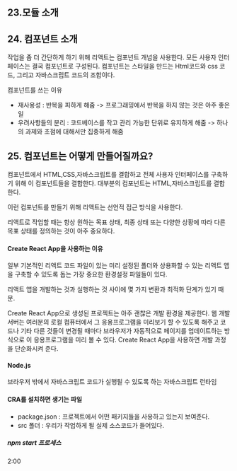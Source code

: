 ## 23.모듈 소개

## 24. 컴포넌트 소개

작업을 좀 더 간단하게 하기 위해 리액트는 컴포넌트 개넘을 사용한다.
모든 사용자 인터페이스는 결국 컴포넌트로 구성된다.
컴포넌트는 스타일을 만드는 Html코드와 css 코드, 그리고 자바스크립트 코드의 조합이다.

컴포넌트를 쓰는 이유

- 재사용성 : 반복을 피하게 해줌 -> 프로그래밍에서 반복을 하지 않는 것은 아주 좋은 일
- 우려사항들의 분리 : 코드베이스를 작고 관리 가능한 단위로 유지하게 해줌 -> 하나의 과제와 초점에 대해서만 집중하게 해줌

## 25. 컴포넌트는 어떻게 만들어질까요?

컴포넌트에서 HTML,CSS,자바스크립트를 결합하고
전체 사용자 인터페이스를 구축하기 위해 이 컴포넌트들을 결합한다.
대부분의 컴포넌트는 HTML,자바스크립트를 결합한다.

이런 컴포넌트를 만들기 위해
리액트는 선언적 접근 방식을 사용한다.

리액트로 작업할 때는 항상 원하는 목표 상태, 최종 상태 또는 다양한 상황에 따라 다른 목표 상태를
정의하는 것이 아주 중요하다.

#### Create React App을 사용하는 이유

일부 기본적인 리액트 코드 파일이 있는 미리 설정된 폴더와
상용화할 수 있는 리액트 앱을 구축할 수 있도록 돕는 가장 중요한 환경설정 파일들이 있다.

리액트 앱을 개발하는 것과 실행하는 것 사이에 몇 가지 변환과 최적화 단계가 있기 때문.

Create React App으로 생성된 프로젝트는 아주 괜찮은 개발 환경을 제공한다.
웹 개발 서버는 여러분의 로컬 컴퓨터에서 그 응용프로그램을 미리보기 할 수 있도록 해주고
코드나 기타 다른 것들이 변경될 때마다 브라우저가 자동적으로 페이지를 업데이트하는 방식으로
이 응용프로그램을 미리 볼 수 있다.
Create React App을 사용하면 개발 과정을 단순화시켜 준다.

#### Node.js

브라우저 밖에서 자바스크립트 코드가 실행될 수 있도록 하는 자바스크립트 런타임

#### CRA를 설치하면 생기는 파일

- package.json : 프로젝트에서 어떤 패키지들을 사용하고 있는지 보여준다.
- src 폴더 : 우리가 작업하게 될 실제 소스코드가 들어있다.

##### npm start 프로세스

2:00
